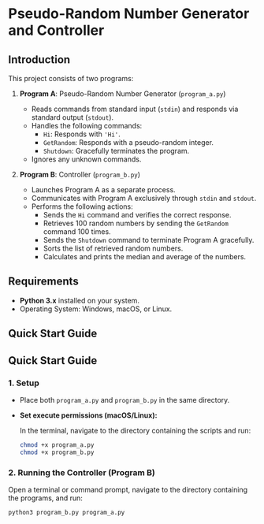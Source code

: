 # Pseudo-Random Number Generator and Controller

## Introduction

This project consists of two programs:

1. **Program A**: Pseudo-Random Number Generator (`program_a.py`)
   - Reads commands from standard input (`stdin`) and responds via standard output (`stdout`).
   - Handles the following commands:
     - `Hi`: Responds with `'Hi'`.
     - `GetRandom`: Responds with a pseudo-random integer.
     - `Shutdown`: Gracefully terminates the program.
   - Ignores any unknown commands.

2. **Program B**: Controller (`program_b.py`)
   - Launches Program A as a separate process.
   - Communicates with Program A exclusively through `stdin` and `stdout`.
   - Performs the following actions:
     - Sends the `Hi` command and verifies the correct response.
     - Retrieves 100 random numbers by sending the `GetRandom` command 100 times.
     - Sends the `Shutdown` command to terminate Program A gracefully.
     - Sorts the list of retrieved random numbers.
     - Calculates and prints the median and average of the numbers.

## Requirements

- **Python 3.x** installed on your system.
- Operating System: Windows, macOS, or Linux.

## Quick Start Guide

## Quick Start Guide

### 1. Setup

- Place both `program_a.py` and `program_b.py` in the same directory.

- **Set execute permissions (macOS/Linux):**

  In the terminal, navigate to the directory containing the scripts and run:

  ```bash
  chmod +x program_a.py
  chmod +x program_b.py
  ```

### 2. Running the Controller (Program B)

Open a terminal or command prompt, navigate to the directory containing the programs, and run:

```bash
python3 program_b.py program_a.py

